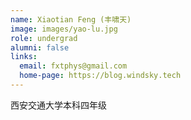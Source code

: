```yaml
---
name: Xiaotian Feng (丰啸天)
image: images/yao-lu.jpg
role: undergrad
alumni: false
links:
  email: fxtphys@gmail.com
  home-page: https://blog.windsky.tech
---
```


西安交通大学本科四年级
